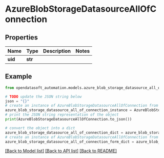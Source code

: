 # AzureBlobStorageDatasourceAllOfConnection


## Properties

Name | Type | Description | Notes
------------ | ------------- | ------------- | -------------
**uid** | **str** |  | 

## Example

```python
from opendatasoft_automation.models.azure_blob_storage_datasource_all_of_connection import AzureBlobStorageDatasourceAllOfConnection

# TODO update the JSON string below
json = "{}"
# create an instance of AzureBlobStorageDatasourceAllOfConnection from a JSON string
azure_blob_storage_datasource_all_of_connection_instance = AzureBlobStorageDatasourceAllOfConnection.from_json(json)
# print the JSON string representation of the object
print(AzureBlobStorageDatasourceAllOfConnection.to_json())

# convert the object into a dict
azure_blob_storage_datasource_all_of_connection_dict = azure_blob_storage_datasource_all_of_connection_instance.to_dict()
# create an instance of AzureBlobStorageDatasourceAllOfConnection from a dict
azure_blob_storage_datasource_all_of_connection_form_dict = azure_blob_storage_datasource_all_of_connection.from_dict(azure_blob_storage_datasource_all_of_connection_dict)
```
[[Back to Model list]](../README.md#documentation-for-models) [[Back to API list]](../README.md#documentation-for-api-endpoints) [[Back to README]](../README.md)


